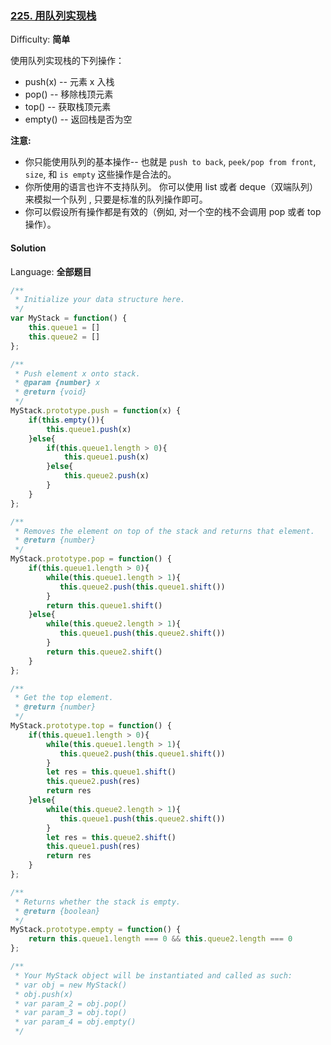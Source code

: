 ### [225\. 用队列实现栈](https://leetcode-cn.com/problems/implement-stack-using-queues/)

Difficulty: **简单**


使用队列实现栈的下列操作：

*   push(x) -- 元素 x 入栈
*   pop() -- 移除栈顶元素
*   top() -- 获取栈顶元素
*   empty() -- 返回栈是否为空

**注意:**

*   你只能使用队列的基本操作-- 也就是 `push to back`, `peek/pop from front`, `size`, 和 `is empty` 这些操作是合法的。
*   你所使用的语言也许不支持队列。 你可以使用 list 或者 deque（双端队列）来模拟一个队列 , 只要是标准的队列操作即可。
*   你可以假设所有操作都是有效的（例如, 对一个空的栈不会调用 pop 或者 top 操作）。


#### Solution

Language: **全部题目**

```js
​/**
 * Initialize your data structure here.
 */
var MyStack = function() {
    this.queue1 = []
    this.queue2 = []
};

/**
 * Push element x onto stack.
 * @param {number} x
 * @return {void}
 */
MyStack.prototype.push = function(x) {
    if(this.empty()){
        this.queue1.push(x)
    }else{
        if(this.queue1.length > 0){
            this.queue1.push(x)
        }else{
            this.queue2.push(x)
        }
    }
};

/**
 * Removes the element on top of the stack and returns that element.
 * @return {number}
 */
MyStack.prototype.pop = function() {
    if(this.queue1.length > 0){
        while(this.queue1.length > 1){
           this.queue2.push(this.queue1.shift())
        }
        return this.queue1.shift()
    }else{
        while(this.queue2.length > 1){
           this.queue1.push(this.queue2.shift())
        }
        return this.queue2.shift()
    }
};

/**
 * Get the top element.
 * @return {number}
 */
MyStack.prototype.top = function() {
    if(this.queue1.length > 0){
        while(this.queue1.length > 1){
           this.queue2.push(this.queue1.shift())
        }
        let res = this.queue1.shift()
        this.queue2.push(res)
        return res
    }else{
        while(this.queue2.length > 1){
           this.queue1.push(this.queue2.shift())
        }
        let res = this.queue2.shift()
        this.queue1.push(res)
        return res
    }
};

/**
 * Returns whether the stack is empty.
 * @return {boolean}
 */
MyStack.prototype.empty = function() {
    return this.queue1.length === 0 && this.queue2.length === 0
};

/**
 * Your MyStack object will be instantiated and called as such:
 * var obj = new MyStack()
 * obj.push(x)
 * var param_2 = obj.pop()
 * var param_3 = obj.top()
 * var param_4 = obj.empty()
 */
```

